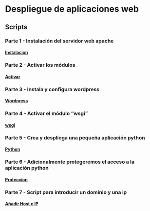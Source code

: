 # Despliegue de aplicaciones web
## Scripts
### Parte 1 - Instalación del servidor web apache
#### [Instalacion](https://github.com/Braeek/ProyectoDespliegue/blob/main/Proyecto/InstalacionApache.md)

### Parte 2 - Activar los módulos
#### [Activar](https://github.com/Braeek/ProyectoDespliegue/blob/main/Proyecto/ActivarModulos.md)

### Parte 3 - Instala y configura wordpress
#### [Wordpress](https://github.com/Braeek/ProyectoDespliegue/blob/main/Proyecto/InstalarWordpress.md)

### Parte 4 - Activar el módulo “wsgi”
#### [wsgi](https://github.com/Braeek/ProyectoDespliegue/blob/main/Proyecto/pythonWsgi.md)

### Parte 5 - Crea y despliega una pequeña aplicación python
#### [Python](https://github.com/Braeek/ProyectoDespliegue/blob/main/Proyecto/pythonWsgi.md)

### Parte 6 - Adicionalmente protegeremos el acceso a la aplicación python
#### [Proteccion]()

### Parte 7 - Script para introducir un dominio y una ip
#### [Añadir Host e IP]()
